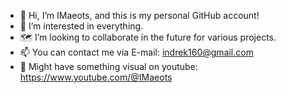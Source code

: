 - 👋 Hi, I’m IMaeots, and this is my personal GitHub account!
- 👀 I’m interested in everything.
- 🗺️ I’m looking to collaborate in the future for various projects.
- 📫 You can contact me via E-mail: indrek160@gmail.com
- 🌱 Might have something visual on youtube: https://www.youtube.com/@IMaeots
